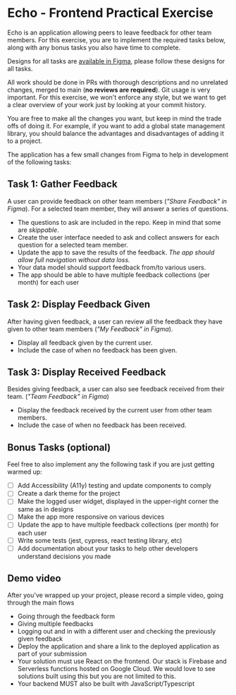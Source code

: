 # Echo - Frontend Practical Exercise

Echo is an application allowing peers to leave feedback for other team members. For this exercise, you are to
implement the required tasks below, along with any bonus tasks you also have time to complete.

Designs for all tasks are [available in Figma](https://www.figma.com/file/2FIe1jWdbM0lI57ATBxWLL/Fullstack-Exercise---Echo?type=design&node-id=0%3A1&t=1ofIAiPiThukibCz-1), please follow these designs for all tasks.

All work should be done in PRs with thorough descriptions and no unrelated changes, merged to main (**no reviews are required**). Git usage is very important. For this exercise, we won't enforce any style, but we want to get a clear overview of your work just by looking at your commit history.

You are free to make all the changes you want, but keep in mind the trade offs of doing it. For example, if you want to add a global state management library, you should balance the advantages and disadvantages of adding it to a project.

The application has a few small changes from Figma to help in development of the following tasks:


## Task 1: Gather Feedback

A user can provide feedback on other team members (_"Share Feedback" in Figma_). For a selected team member, they will answer a series of questions.

- The questions to ask are included in the repo. Keep in mind that some are _skippable_.
- Create the user interface needed to ask and collect answers for each question for a selected team member.
- Update the app to save the results of the feedback. _The app should allow full navigation without data loss._
- Your data model should support feedback from/to various users.
- The app should be able to have multiple feedback collections (per month) for each user

## Task 2: Display Feedback Given

After having given feedback, a user can review all the feedback they have given to other team members (_"My Feedback" in Figma_).

- Display all feedback given by the current user.
- Include the case of when no feedback has been given.

## Task 3: Display Received Feedback

Besides giving feedback, a user can also see feedback received from their team. (_"Team Feedback" in Figma_)

- Display the feedback received by the current user from other team members.
- Include the case of when no feedback has been received.

## Bonus Tasks (optional)

Feel free to also implement any the following task if you are just getting warmed up:

- [ ] Add Accessibility (A11y) testing and update components to comply
- [ ] Create a dark theme for the project
- [ ] Make the logged user widget, displayed in the upper-right corner the same as in designs
- [ ] Make the app more responsive on various devices
- [ ] Update the app to have multiple feedback collections (per month) for each user
- [ ] Write some tests (jest, cypress, react testing library, etc)
- [ ] Add documentation about your tasks to help other developers understand decisions you made

## Demo video

After you've wrapped up your project, please record a simple video, going through the main flows

- Going through the feedback form
- Giving multiple feedbacks
- Logging out and in with a different user and checking the previously given feedback
- Deploy the application and share a link to the deployed application as part of your submission
- Your solution must use React on the frontend. Our stack is Firebase and Serverless functions hosted on Google Cloud. We would love to see solutions built using this but you are not limited to this.
- Your backend MUST also be built with JavaScript/Typescript

